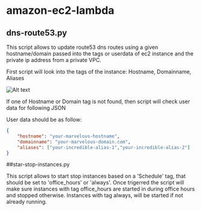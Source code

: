 # amazon-ec2-lambda

## dns-route53.py

This script allows to update route53 dns routes using a given hostname/domain passed into the tags or userdata of ec2 instance and the private ip address from a private VPC.

First script will look into the tags of the instance: Hostname, Domainname, Aliases

![Alt text](/sc1.png?raw=true "Tags on EC2 instance")

If one of Hostname or Domain tag is not found, then script will check user data for following JSON

User data should be as follow:

```json
{
    "hostname": "your-marvelous-hostname",
    "domainname": "your-marvelous-domain.com",
    "aliases": ["your-incredible-alias-1","your-incredible-alias-2"]
}
```

##star-stop-instances.py

This script allows to start stop instances based on a 'Schedule' tag, that should be set to 'office_hours' or 'always'. Once trigerred the script will make sure instances with tag office_hours are started in during office hours and stopped otherwise. Instances with tag always, will be started if not already running.
